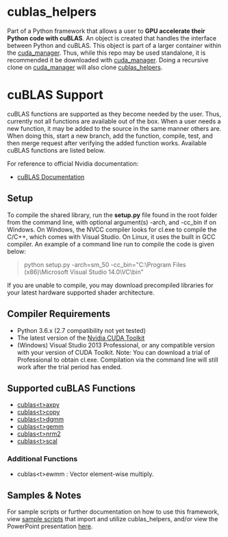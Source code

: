 # cublas_helpers

Part of a Python framework that allows a user to **GPU accelerate their Python code with cuBLAS**. An object is created that handles the interface between Python and cuBLAS. This object is part of a larger container within the [cuda_manager](https://github.com/asuszko/cuda_manager). Thus, while this repo may be used standalone, it is recommended it be downloaded with [cuda_manager](https://github.com/asuszko/cuda_manager). Doing a recursive clone on [cuda_manager](https://github.com/asuszko/cuda_manager) will also clone [cublas_helpers](https://github.com/asuszko/cublas_helpers).


# cuBLAS Support

cuBLAS functions are supported as they become needed by the user. Thus, currently not all functions are available out of the box. When a user needs a new function, it may be added to the source in the same manner others are. When doing this, start a new branch, add the function, compile, test, and then merge request after verifying the added function works. Available cuBLAS functions are listed below.

For reference to official Nvidia documentation:
- [cuBLAS Documentation](http://docs.nvidia.com/cuda/cublas/index.html)

## Setup

To compile the shared library, run the **setup.py** file found in the root folder from the command line, with optional argument(s) -arch, and -cc_bin if on Windows. On Windows, the NVCC compiler looks for cl.exe to compile the C/C++, which comes with Visual Studio. On Linux, it uses the built in GCC compiler. An example of a command line run to compile the code is given below:
> python setup.py -arch=sm_50 -cc_bin="C:\Program Files (x86)\Microsoft Visual Studio 14.0\VC\bin"

If you are unable to compile, you may download precompiled libraries for your latest hardware supported shader architecture. 

## Compiler Requirements

- Python 3.6.x (2.7 compatibility not yet tested) 
- The latest  version of the [Nvidia CUDA Toolkit](https://developer.nvidia.com/cuda-toolkit)
- (Windows) Visual Studio 2013 Professional, or any compatible version with your version of CUDA Toolkit. Note: You can download a trial of Professional to obtain cl.exe. Compilation via the command line will still work after the trial period has ended.

## Supported cuBLAS Functions

- [cublas<t<t>>axpy](http://docs.nvidia.com/cuda/cublas/index.html#cublas-lt-t-gt-axpy)
- [cublas<t<t>>copy](http://docs.nvidia.com/cuda/cublas/index.html#cublas-lt-t-gt-copy)
- [cublas<t<t>>dgmm](http://docs.nvidia.com/cuda/cublas/index.html#cublas-lt-t-gt-dgmm)
- [cublas<t<t>>gemm](http://docs.nvidia.com/cuda/cublas/index.html#cublas-lt-t-gt-gemm)
- [cublas<t<t>>nrm2](http://docs.nvidia.com/cuda/cublas/index.html#cublas-lt-t-gt-nrm2)
- [cublas<t<t>>scal](http://docs.nvidia.com/cuda/cublas/index.html#cublas-lt-t-gt-scal)

### Additional Functions
-  cublas<t<t>>ewmm : Vector element-wise multiply. 

## Samples & Notes

For sample scripts or further documentation on how to use this framework, view [sample scripts](https://github.com/asuszko/cuda_manager/tree/master/samples) that import and utilize cublas_helpers, and/or view the PowerPoint presentation [here](https://github.com/asuszko/cuda_manager/blob/master/link).